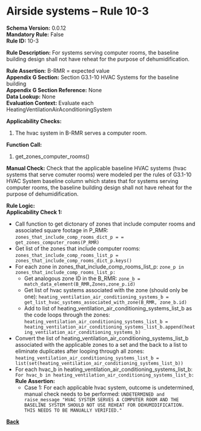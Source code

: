 # Airside systems – Rule 10-3  
**Schema Version:** 0.0.12  
**Mandatory Rule:** False   
**Rule ID:** 10-3  
 
**Rule Description:** For systems serving computer rooms, the baseline building design shall not have reheat for the purpose of dehumidification.  

**Rule Assertion:** B-RMR = expected value                                            
**Appendix G Section:** Section G3.1-10 HVAC Systems for the baseline building   
**Appendix G Section Reference:** None  
**Data Lookup:** None   
**Evaluation Context:** Evaluate each HeatingVentilationAirAconditioningSystem   

**Applicability Checks:**  

1. The hvac system in B-RMR serves a computer room.  

**Function Call:**  

1. get_zones_computer_rooms()  

**Manual Check:** Check that the applicable baseline HVAC systems (hvac systems that serve comuter rooms) were modeled per the rules of G3.1-10 HVAC System baseline column which states that for systems serving computer rooms, the baseline building design shall not have reheat for the purpose of dehumidification.   

**Rule Logic:**  
**Applicability Check 1:**  
- Call function to get dictonary of zones that include computer rooms and associated square footage in P_RMR: `zones_that_include_comp_rooms_dict_p = = get_zones_computer_rooms(P_RMR)`
- Get list of the zones that include computer rooms: `zones_that_include_comp_rooms_list_p = zones_that_include_comp_rooms_dict_p.keys()`
- For each zone in zones_that_include_comp_rooms_list_p: `zone_p in zones_that_include_comp_rooms_list_p:`
    - Get analogous zone ID in the B_RMR: `zone_b = match_data_element(B_RMR,Zones,zone_p.id)`
    - Get list of hvac systems associated with the zone (should only be one): `heating_ventilation_air_conditioning_systems_b = get_list_hvac_systems_associated_with_zone(B_RMR, zone_b.id)`
    - Add to list of heating_ventilation_air_conditioning_systems_list_b as the code loops through the zones: `heating_ventilation_air_conditioning_systems_list_b = heating_ventilation_air_conditioning_systems_list_b.append(heating_ventilation_air_conditioning_systems_b)`                
- Convert the list of heating_ventilation_air_conditioning_systems_list_b associated with the applicable zones to a set and the back to a list to eliminate duplicates after looping through all zones: `heating_ventilation_air_conditioning_systems_list_b = list(set(heating_ventilation_air_conditioning_systems_list_b))`
- For each hvac_b in heating_ventilation_air_conditioning_systems_list_b: `For hvac_b in heating_ventilation_air_conditioning_systems_list_b:`  
    **Rule Assertion:**
    - Case 1: For each applicable hvac system, outcome is undetermined, manual check needs to be performed: `UNDETERMINED and raise_message "HVAC SYSTEM SERVES A COMPUTER ROOM AND THE BASELINE SYSTEM SHOULD NOT USE REHEAT FOR DEHUMIDIFICATION. THIS NEEDS TO BE MANUALLY VERIFIED."`
    


 **[Back](../_toc.md)**
